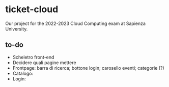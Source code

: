 # ticket-cloud
Our project for the 2022-2023 Cloud Computing exam at Sapienza University.

## to-do
- Scheletro front-end
- Decidere quali pagine mettere
- Frontpage: barra di ricerca; bottone login; carosello eventi; categorie (?)
- Catalogo:
- Login: 
